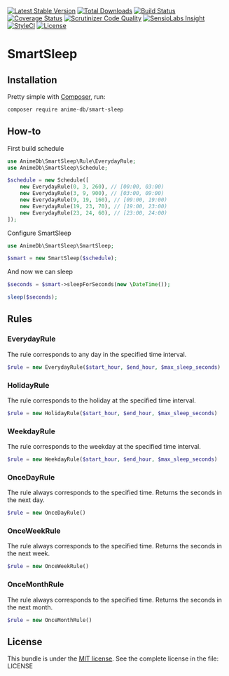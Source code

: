 [![Latest Stable Version](https://img.shields.io/packagist/v/anime-db/smart-sleep.svg?maxAge=3600&label=stable)](https://packagist.org/packages/anime-db/smart-sleep)
[![Total Downloads](https://img.shields.io/packagist/dt/anime-db/smart-sleep.svg?maxAge=3600)](https://packagist.org/packages/anime-db/smart-sleep)
[![Build Status](https://img.shields.io/travis/anime-db/smart-sleep.svg?maxAge=3600)](https://travis-ci.org/anime-db/smart-sleep)
[![Coverage Status](https://img.shields.io/coveralls/anime-db/smart-sleep.svg?maxAge=3600)](https://coveralls.io/github/anime-db/smart-sleep?branch=master)
[![Scrutinizer Code Quality](https://img.shields.io/scrutinizer/g/anime-db/smart-sleep.svg?maxAge=3600)](https://scrutinizer-ci.com/g/anime-db/smart-sleep/?branch=master)
[![SensioLabs Insight](https://img.shields.io/sensiolabs/i/22dbc4bf-167a-468b-b84e-014f4a8d23ff.svg?maxAge=3600&label=SLInsight)](https://insight.sensiolabs.com/projects/22dbc4bf-167a-468b-b84e-014f4a8d23ff)
[![StyleCI](https://styleci.io/repos/61719557/shield?branch=master)](https://styleci.io/repos/61719557)
[![License](https://img.shields.io/packagist/l/anime-db/smart-sleep.svg?maxAge=3600)](https://github.com/anime-db/smart-sleep)

SmartSleep
==========

Installation
------------

Pretty simple with [Composer](http://packagist.org), run:

```sh
composer require anime-db/smart-sleep
```

How-to
------

First build schedule

```php
use AnimeDb\SmartSleep\Rule\EverydayRule;
use AnimeDb\SmartSleep\Schedule;

$schedule = new Schedule([
    new EverydayRule(0, 3, 260), // [00:00, 03:00)
    new EverydayRule(3, 9, 900), // [03:00, 09:00)
    new EverydayRule(9, 19, 160), // [09:00, 19:00)
    new EverydayRule(19, 23, 70), // [19:00, 23:00)
    new EverydayRule(23, 24, 60), // [23:00, 24:00)
]);
```

Configure SmartSleep

```php
use AnimeDb\SmartSleep\SmartSleep;

$smart = new SmartSleep($schedule);
```

And now we can sleep

```php
$seconds = $smart->sleepForSeconds(new \DateTime());

sleep($seconds);
```

Rules
-----

### EverydayRule

The rule corresponds to any day in the specified time interval.

```php
$rule = new EverydayRule($start_hour, $end_hour, $max_sleep_seconds)
```

### HolidayRule

The rule corresponds to the holiday at the specified time interval.

```php
$rule = new HolidayRule($start_hour, $end_hour, $max_sleep_seconds)
```

### WeekdayRule

The rule corresponds to the weekday at the specified time interval.

```php
$rule = new WeekdayRule($start_hour, $end_hour, $max_sleep_seconds)
```

### OnceDayRule

The rule always corresponds to the specified time.
Returns the seconds in the next day.

```php
$rule = new OnceDayRule()
```

### OnceWeekRule

The rule always corresponds to the specified time.
Returns the seconds in the next week.

```php
$rule = new OnceWeekRule()
```

### OnceMonthRule

The rule always corresponds to the specified time.
Returns the seconds in the next month.

```php
$rule = new OnceMonthRule()
```

License
-------

This bundle is under the [MIT license](http://opensource.org/licenses/MIT). See the complete license in the file: LICENSE
